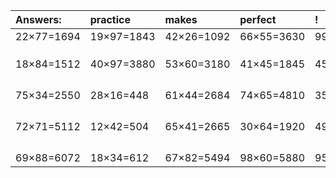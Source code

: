 | Answers: | practice | makes | perfect | ! |
| :--- | :--- | :--- | :--- | :--- |
| 22×77=1694 | 19×97=1843 | 42×26=1092 | 66×55=3630 | 99×62=6138 | 
|   |   |   |   |   | 
|   |   |   |   |   | 
|   |   |   |   |   | 
| 18×84=1512 | 40×97=3880 | 53×60=3180 | 41×45=1845 | 45×17=765 | 
|   |   |   |   |   | 
|   |   |   |   |   | 
|   |   |   |   |   | 
|   |   |   |   |   | 
| 75×34=2550 | 28×16=448 | 61×44=2684 | 74×65=4810 | 35×98=3430 | 
|   |   |   |   |   | 
|   |   |   |   |   | 
|   |   |   |   |   | 
|   |   |   |   |   | 
| 72×71=5112 | 12×42=504 | 65×41=2665 | 30×64=1920 | 49×25=1225 | 
|   |   |   |   |   | 
|   |   |   |   |   | 
|   |   |   |   |   | 
|   |   |   |   |   | 
| 69×88=6072 | 18×34=612 | 67×82=5494 | 98×60=5880 | 95×65=6175 | 
